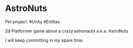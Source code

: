 # AstroNuts
Pet project. #Unity #Entitas

2d Platformer game about a crazy astronauts a.k.a. AstroNuts

I will keep committing in my spare time. 
